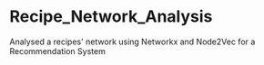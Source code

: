 # Recipe_Network_Analysis
Analysed a recipes' network using Networkx and Node2Vec for a Recommendation System
